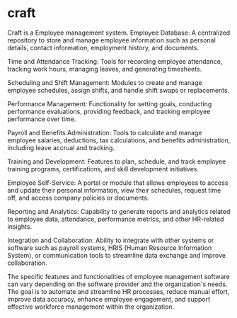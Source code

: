 # craft
Craft is a Employee management system. 
Employee Database: A centralized repository to store and manage employee information such as personal details, contact information, employment history, and documents.

Time and Attendance Tracking: Tools for recording employee attendance, tracking work hours, managing leaves, and generating timesheets.

Scheduling and Shift Management: Modules to create and manage employee schedules, assign shifts, and handle shift swaps or replacements.

Performance Management: Functionality for setting goals, conducting performance evaluations, providing feedback, and tracking employee performance over time.

Payroll and Benefits Administration: Tools to calculate and manage employee salaries, deductions, tax calculations, and benefits administration, including leave accrual and tracking.

Training and Development: Features to plan, schedule, and track employee training programs, certifications, and skill development initiatives.

Employee Self-Service: A portal or module that allows employees to access and update their personal information, view their schedules, request time off, and access company policies or documents.

Reporting and Analytics: Capability to generate reports and analytics related to employee data, attendance, performance metrics, and other HR-related insights.

Integration and Collaboration: Ability to integrate with other systems or software such as payroll systems, HRIS (Human Resource Information System), or communication tools to streamline data exchange and improve collaboration.

The specific features and functionalities of employee management software can vary depending on the software provider and the organization's needs. The goal is to automate and streamline HR processes, reduce manual effort, improve data accuracy, enhance employee engagement, and support effective workforce management within the organization.







